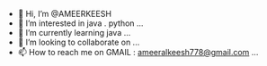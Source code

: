 - 👋 Hi, I’m @AMEERKEESH
- 👀 I’m interested in java . python ...
- 🌱 I’m currently learning java ...
- 💞️ I’m looking to collaborate on ...
- 📫 How to reach me on GMAIL : ameeralkeesh778@gmail.com ...

<!---
AMEERKEESH/AMEERKEESH is a ✨ special ✨ repository because its `README.md` (this file) appears on your GitHub profile.
You can click the Preview link to take a look at your changes.
--->
